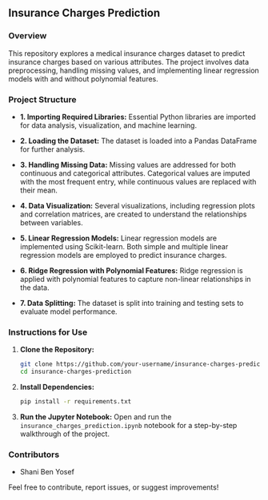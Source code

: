 ## Insurance Charges Prediction

### Overview
This repository explores a medical insurance charges dataset to predict insurance charges based on various attributes. The project involves data preprocessing, handling missing values, and implementing linear regression models with and without polynomial features.

### Project Structure

- **1. Importing Required Libraries:** Essential Python libraries are imported for data analysis, visualization, and machine learning.

- **2. Loading the Dataset:** The dataset is loaded into a Pandas DataFrame for further analysis.

- **3. Handling Missing Data:** Missing values are addressed for both continuous and categorical attributes. Categorical values are imputed with the most frequent entry, while continuous values are replaced with their mean.

- **4. Data Visualization:** Several visualizations, including regression plots and correlation matrices, are created to understand the relationships between variables.

- **5. Linear Regression Models:** Linear regression models are implemented using Scikit-learn. Both simple and multiple linear regression models are employed to predict insurance charges.

- **6. Ridge Regression with Polynomial Features:** Ridge regression is applied with polynomial features to capture non-linear relationships in the data.

- **7. Data Splitting:** The dataset is split into training and testing sets to evaluate model performance.

### Instructions for Use

1. **Clone the Repository:**
   ```bash
   git clone https://github.com/your-username/insurance-charges-prediction.git
   cd insurance-charges-prediction
   ```

2. **Install Dependencies:**
   ```bash
   pip install -r requirements.txt
   ```

3. **Run the Jupyter Notebook:**
   Open and run the `insurance_charges_prediction.ipynb` notebook for a step-by-step walkthrough of the project.

### Contributors
- Shani Ben Yosef

Feel free to contribute, report issues, or suggest improvements!
